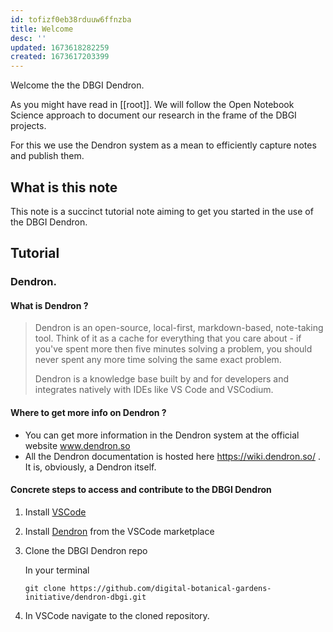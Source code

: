```yaml
---
id: tofizf0eb38rduuw6ffnzba
title: Welcome
desc: ''
updated: 1673618282259
created: 1673617203399
---
```



Welcome the the DBGI Dendron.

As you might have read in [[root]]. We will follow the Open Notebook Science approach to document our research in the frame of the DBGI projects.

For this we use the Dendron system as a mean to efficiently capture notes and publish them.

## What is this note

This note is a succinct tutorial note aiming to get you started in the use of the DBGI Dendron.

## Tutorial

### Dendron. 

#### What is Dendron ?

> Dendron is an open-source, local-first, markdown-based, note-taking tool. Think of it as a cache for everything that you care about - if you've spent more then five minutes solving a problem, you should never spent any more time solving the same exact problem.
> 
> Dendron is a knowledge base built by and for developers and integrates natively with IDEs like VS Code and VSCodium.

#### Where to get more info on Dendron ?

- You can get more information in the Dendron system at the official website www.dendron.so
- All the Dendron documentation is hosted here https://wiki.dendron.so/ . It is, obviously, a Dendron itself.

#### Concrete steps to access and contribute to the DBGI Dendron

1. Install [VSCode](https://code.visualstudio.com/download)
2. Install [Dendron](https://marketplace.visualstudio.com/items?itemName=dendron.dendron) from the VSCode marketplace 
3. Clone the DBGI Dendron repo

    In your terminal
    ```
    git clone https://github.com/digital-botanical-gardens-initiative/dendron-dbgi.git
    ```
4. In VSCode navigate to the cloned repository.

